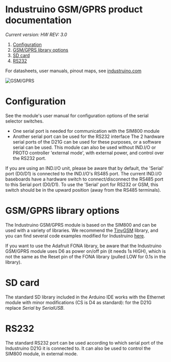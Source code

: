 # Industruino GSM/GPRS product documentation

*Current version: HW REV: 3.0*

1. [Configuration](#configuration)
2. [GSM/GPRS library options](#gsm/gprs-library-options)
3. [SD card](#sd-card)
4. [RS232](#rs232)


For datasheets, user manuals, pinout maps, see [industruino.com](https://industruino.com/page/techcentre)

![GSM/GPRS](https://industruino.com/website/image/product.template/65_eb07355/image)


# Configuration

See the module's user manual for configuration options of the serial selector switches. 
* One serial port is needed for communication with the SIM800 module 
* Another serial port can be used for the RS232 interface
The 2 hardware serial ports of the D21G can be used for these purposes, or a software serial can be used.
This module can also be used without IND.I/O or PROTO controller 'external mode', with external power, and control over the RS232 port.

If you are using an IND.I/O unit, please be aware that by default, the 'Serial' port (D0/D1) is connected to the IND.I/O's RS485 port. The current IND.I/O baseboards have a hardware switch to connect/disconnect the RS485 port to this Serial port (D0/D1). To use the 'Serial' port for RS232 or GSM, this switch should be in the upward position (away from the RS485 terminals).


# GSM/GPRS library options

The Industruino GSM/GPRS module is based on the SIM800 and can be used with a variety of libraries. We recommend the [TinyGSM](https://github.com/vshymanskyy/TinyGSM) library, and you can find several code examples modified for Industruino [here](https://github.com/Industruino/democode). 

If you want to use the Adafruit FONA library, be aware that the Industruino GSM/GPRS module uses D6 as power on/off pin (it needs 1s HIGH), which is not the same as the Reset pin of the FONA library (pulled LOW for 0.1s in the library).

# SD card

The standard SD library included in the Arduino IDE works with the Ethernet module with minor modifications (CS is D4 as standard): for the D21G replace *Serial* by *SerialUSB*.

# RS232

The standard RS232 port can be used according to which serial port of the Industruino D21G it is connected to.
It can also be used to control the SIM800 module, in external mode.

